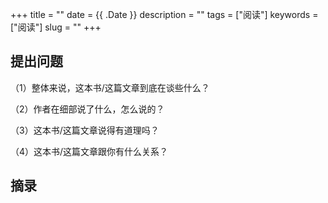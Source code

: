 +++
title = ""
date = {{ .Date }}
description = ""
tags = ["阅读"]
keywords = ["阅读"]
slug = ""
+++

## 提出问题

（1）整体来说，这本书/这篇文章到底在谈些什么？



（2）作者在细部说了什么，怎么说的？



（3）这本书/这篇文章说得有道理吗？



（4）这本书/这篇文章跟你有什么关系？



## 摘录
